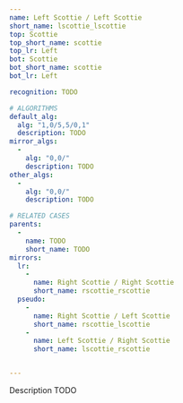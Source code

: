 ```yaml
---
name: Left Scottie / Left Scottie
short_name: lscottie_lscottie
top: Scottie
top_short_name: scottie
top_lr: Left
bot: Scottie
bot_short_name: scottie
bot_lr: Left

recognition: TODO

# ALGORITHMS
default_alg:
  alg: "1,0/5,5/0,1"
  description: TODO
mirror_algs:
  -
    alg: "0,0/"
    description: TODO
other_algs:
  -
    alg: "0,0/"
    description: TODO

# RELATED CASES
parents:
  -
    name: TODO
    short_name: TODO
mirrors:
  lr:
    -
      name: Right Scottie / Right Scottie
      short_name: rscottie_rscottie
  pseudo:
    -
      name: Right Scottie / Left Scottie
      short_name: rscottie_lscottie
    -
      name: Left Scottie / Right Scottie
      short_name: lscottie_rscottie


---
```


Description TODO

